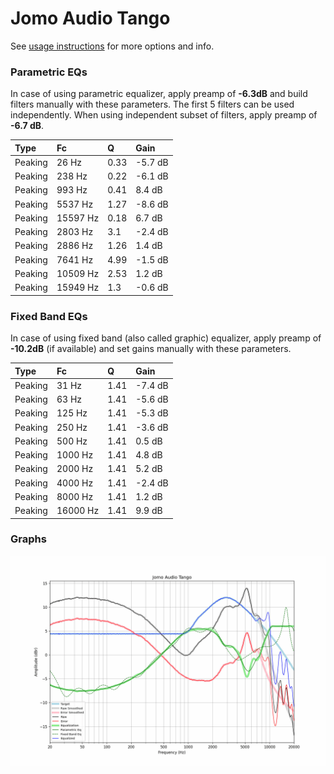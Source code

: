 # Jomo Audio Tango
See [usage instructions](https://github.com/jaakkopasanen/AutoEq#usage) for more options and info.

### Parametric EQs
In case of using parametric equalizer, apply preamp of **-6.3dB** and build filters manually
with these parameters. The first 5 filters can be used independently.
When using independent subset of filters, apply preamp of **-6.7 dB**.

| Type    | Fc       |    Q | Gain    |
|:--------|:---------|:-----|:--------|
| Peaking | 26 Hz    | 0.33 | -5.7 dB |
| Peaking | 238 Hz   | 0.22 | -6.1 dB |
| Peaking | 993 Hz   | 0.41 | 8.4 dB  |
| Peaking | 5537 Hz  | 1.27 | -8.6 dB |
| Peaking | 15597 Hz | 0.18 | 6.7 dB  |
| Peaking | 2803 Hz  | 3.1  | -2.4 dB |
| Peaking | 2886 Hz  | 1.26 | 1.4 dB  |
| Peaking | 7641 Hz  | 4.99 | -1.5 dB |
| Peaking | 10509 Hz | 2.53 | 1.2 dB  |
| Peaking | 15949 Hz | 1.3  | -0.6 dB |

### Fixed Band EQs
In case of using fixed band (also called graphic) equalizer, apply preamp of **-10.2dB**
(if available) and set gains manually with these parameters.

| Type    | Fc       |    Q | Gain    |
|:--------|:---------|:-----|:--------|
| Peaking | 31 Hz    | 1.41 | -7.4 dB |
| Peaking | 63 Hz    | 1.41 | -5.6 dB |
| Peaking | 125 Hz   | 1.41 | -5.3 dB |
| Peaking | 250 Hz   | 1.41 | -3.6 dB |
| Peaking | 500 Hz   | 1.41 | 0.5 dB  |
| Peaking | 1000 Hz  | 1.41 | 4.8 dB  |
| Peaking | 2000 Hz  | 1.41 | 5.2 dB  |
| Peaking | 4000 Hz  | 1.41 | -2.4 dB |
| Peaking | 8000 Hz  | 1.41 | 1.2 dB  |
| Peaking | 16000 Hz | 1.41 | 9.9 dB  |

### Graphs
![](./Jomo%20Audio%20Tango.png)